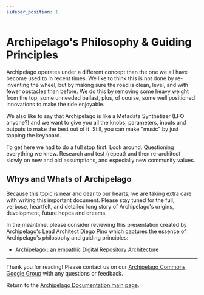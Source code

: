 ```yaml
---
sidebar_position: 1
---
```

# Archipelago's Philosophy & Guiding Principles

Archipelago operates under a  different concept than the one we all have become used to in recent times. We like to think this is not done by re-inventing the wheel, but by making sure the road is clean, level, and with fewer obstacles than before. We do this by removing some heavy weight from the top, some unneeded ballast, plus, of course, some well positioned innovations to make the ride enjoyable.

We also like to say that Archipelago is like a Metadata Synthetizer (LFO anyone?) and we want to give you all the knobs, parameters, inputs and outputs to make the best out of it. Still, you can make "music" by just tapping the keyboard.

To get here we had to do a full stop first. Look around. Questioning everything we knew. Research and test (repeat) and then re-architect slowly on new and old assumptions, and especially new community values.

## Whys and Whats of Archipelago

Because this topic is near and dear to our hearts, we are taking extra care with writing this important document. Please stay tuned for the full, verbose, heartfelt, and detailed long story of Archipelago's origins, development, future hopes and dreams.

In the meantime, please consider reviewing this presentation created by Archipelago's Lead Architect [Diego Pino](https://github.com/DiegoPino) which captures the essence of Archipelago's philosophy and guiding principles:

- [Archipelago : an empathic Digital Repository Architecture](https://tinyurl.com/archipelago-brief-presentation)

___

Thank you for reading! Please contact us on our [Archipelago Commons Google Group](https://groups.google.com/forum/#!forum/archipelago-commons) with any questions or feedback.

Return to the [Archipelago Documentation main page](intro.md).
